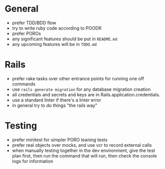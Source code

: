# General
* prefer TDD/BDD flow
* try to write ruby code according to POODR
* prefer POROs
* any significant features should be put in `README.md`
* any upcoming features will be in `TODO.md`

# Rails
* prefer rake tasks over other entrance points for running one off commands
* use `rails generate migration` for any database migration creation
* all credentials and secrets and keys are in Rails.application.credentials.
* use a standard linter if there's a linter error
* in general try to do things "the rails way"

# Testing
* prefer minitest for simpler PORO leaning tests
* prefer real objects over mocks, and use vcr to record external calls
* when manually testing together in the dev environment, give the test plan first, then run the command that will run, then check the console logs for information